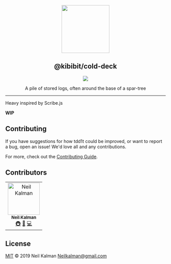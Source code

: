 <p align="center">
  <a href="https://github.com/Kibibit/bramch-it" target="blank"><img src="https://upload.wikimedia.org/wikipedia/commons/thumb/1/16/COLD_DECK_LOG_STORAGE_AT_OLYMPIA._THIS_METHOD_IS_PREFERABLE_TO_RAFTING_LOGS_ON_WATER_WHICH_CAUSES_WATER_DETERIORATION_-_NARA_-_552203.jpg/810px-COLD_DECK_LOG_STORAGE_AT_OLYMPIA._THIS_METHOD_IS_PREFERABLE_TO_RAFTING_LOGS_ON_WATER_WHICH_CAUSES_WATER_DETERIORATION_-_NARA_-_552203.jpg" width="150" ></a>
  <h2 align="center">
    @kibibit/cold-deck
  </h2>
</p>
<p align="center">
  <a href="https://salt.bountysource.com/teams/kibibit"><img src="https://img.shields.io/endpoint.svg?url=https://monthly-salt.now.sh/kibibit&style=flat-square"></a>
</p>
<p align="center">
  A pile of stored logs, often around the base of a spar-tree
</p>
<hr>

Heavy inspired by Scribe.js

**WIP**

## Contributing

If you have suggestions for how tdd1t could be improved, or want to report a bug, open an issue! We'd love all and any contributions.

For more, check out the [Contributing Guide](CONTRIBUTING.md).

## Contributors

<!-- ALL-CONTRIBUTORS-LIST:START - Do not remove or modify this section -->
<!-- prettier-ignore -->
<table><tr><td align="center"><a href="https://github.com/Thatkookooguy"><img src="https://avatars0.githubusercontent.com/u/10427304?s=460&v=4" width="100px;" alt="Neil Kalman"/><br /><sub><b>Neil Kalman</b></sub></a><br /><a href="#infra-Thatkookooguy" title="Infrastructure (Hosting, Build-Tools, etc)">🚇</a> <a href="#design-Thatkookooguy" title="Design">🎨</a> <a href="https://github.com/kibibit/cold-deck/commits?author=Thatkookooguy" title="Code">💻</a></td></tr></table>

<!-- ALL-CONTRIBUTORS-LIST:END -->

## License

[MIT](LICENSE) © 2019 Neil Kalman <Neilkalman@gmail.com>
